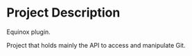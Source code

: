 # Project Description

Equinox plugin. 

Project that holds mainly the API to access and manipulate Git.
